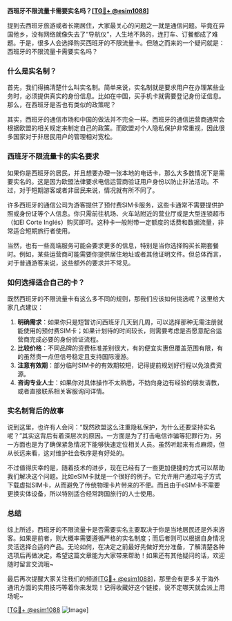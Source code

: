 **西班牙不限流量卡需要实名吗？[[TG💪+ @esim1088](https://t.me/s/esim1088)]**

提到去西班牙旅游或者长期居住，大家最关心的问题之一就是通信问题。毕竟在异国他乡，没有网络就像失去了“导航仪”，人生地不熟的，连打车、订餐都成了难题。于是，很多人会选择购买西班牙的不限流量卡。但随之而来的一个疑问就是：西班牙的不限流量卡需要实名吗？

### 什么是实名制？

首先，我们得搞清楚什么叫实名制。简单来说，实名制就是要求用户在办理某些业务时，必须提供真实的身份信息。比如在中国，买手机卡就需要登记身份证信息。那么，在西班牙是否也有类似的政策呢？

其实，西班牙的通信市场和中国的做法并不完全一样。西班牙的通信运营商通常会根据欧盟的相关规定来制定自己的政策。而欧盟对个人隐私保护非常重视，因此很多国家对于非居民用户的管理相对宽松。

### 西班牙不限流量卡的实名要求

如果你是西班牙的居民，并且想要办理一张本地的电话卡，那么大多数情况下是需要实名的。这是因为欧盟法律要求电信运营商验证用户身份以防止非法活动。不过，对于短期游客或者非居民来说，情况就有所不同了。

许多西班牙的通信公司为游客提供了预付费SIM卡服务，这些卡通常不需要提供护照或身份证等个人信息。你只需前往机场、火车站附近的营业厅或是大型连锁超市（如El Corte Inglés）购买即可。这种卡一般附带一定额度的话费和数据流量，非常适合短期旅行者使用。

当然，也有一些高端服务可能会要求更多的信息，特别是当你选择购买长期套餐时。例如，某些运营商可能需要你提供居住地址或者其他证明文件。但总体而言，对于普通游客来说，这些额外的要求并不常见。

### 如何选择适合自己的卡？

既然西班牙的不限流量卡有这么多不同的规则，那我们应该如何挑选呢？这里给大家几点建议：

1. **明确需求**：如果你只是短暂访问西班牙几天到几周，可以选择那种无需注册就能使用的预付费SIM卡；如果计划待的时间较长，则需要考虑是否愿意配合运营商完成必要的身份验证流程。
2. **比较价格**：不同品牌的资费标准差别很大，有的便宜实惠但覆盖范围有限，有的虽然贵一点但信号稳定且支持国际漫游。
3. **注意有效期**：部分临时SIM卡的有效期较短，记得提前规划好行程以免浪费资源。
4. **咨询专业人士**：如果你对具体操作不太熟悉，不妨向身边有经验的朋友请教，或者直接联系相关客服询问详情。

### 实名制背后的故事

说到这里，也许有人会问：“既然欧盟这么注重隐私保护，为什么还要坚持实名呢？”其实这背后有着深层次的原因。一方面是为了打击电信诈骗等犯罪行为，另一方面也是为了确保紧急情况下能够快速定位相关人员。虽然听起来有点麻烦，但从长远来看，这对维护社会秩序是有好处的。

不过值得庆幸的是，随着技术的进步，现在已经有了一些更加便捷的方式可以帮助我们解决这个问题。比如eSIM卡就是一个很好的例子。它允许用户通过电子方式下载虚拟SIM卡，从而避免了传统物理卡片带来的不便。而且由于eSIM卡不需要更换实体设备，所以特别适合经常跨国旅行的人士使用。

### 总结

综上所述，西班牙的不限流量卡是否需要实名主要取决于你是当地居民还是外来游客。如果是前者，则大概率需要遵循严格的实名制度；而后者则可以根据自身情况灵活选择合适的产品。无论如何，在决定之前最好先做好充分准备，了解清楚各种选项后再做决定。希望这篇文章能为大家带来帮助！如果还有其他疑问的话，欢迎随时留言交流哦~

最后再次提醒大家关注我们的频道[[TG💪+ @esim1088](https://t.me/s/esim1088)]，那里会有更多关于海外通讯方面的实用技巧等着你来发现！记得收藏好这个链接，说不定哪天就会派上用场呢~ 

[[TG💪+ @esim1088](https://t.me/s/esim1088) ![Image](https://i.postimg.cc/4NQfJmqS/Snipaste-2025-05-13-00-14-12.png)]